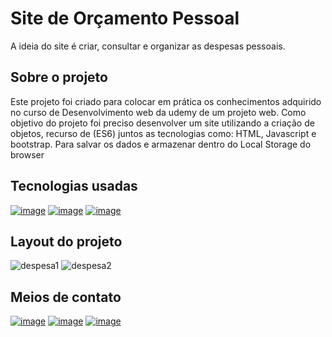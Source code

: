 # Site de Orçamento Pessoal

A ideia do site é criar, consultar e organizar as despesas pessoais.

## Sobre o projeto
Este projeto foi criado para colocar em prática os conhecimentos adquirido no curso de 
Desenvolvimento web da udemy de um projeto web. Como objetivo do projeto foi preciso desenvolver um 
site utilizando a criação de objetos, recurso de (ES6) juntos as tecnologias como: HTML, Javascript e bootstrap. Para salvar os dados e armazenar dentro do Local Storage do browser

## Tecnologias usadas
[![image](https://img.shields.io/badge/HTML5-E34F26?style=for-the-badge&logo=html5&logoColor=white)](https://www.w3schools.com/html/default.asp)
[![image](https://img.shields.io/badge/JavaScript-F7DF1E?style=for-the-badge&logo=javascript&logoColor=black)](https://www.w3schools.com/js/default.asp)
[![image](https://img.shields.io/badge/Bootstrap-563D7C?style=for-the-badge&logo=bootstrap&logoColor=white)](https://getbootstrap.com/docs/5.2/getting-started/introduction/)

## Layout do projeto
![despesa1](https://user-images.githubusercontent.com/93053356/172617606-c6777ef9-d180-433f-a804-df9a010285e8.png)
![despesa2](https://user-images.githubusercontent.com/93053356/172617603-8b491506-5572-44d1-ab36-8d57fc6fbf38.png)

## Meios de contato 
[![image](https://img.shields.io/badge/LinkedIn-0077B5?style=for-the-badge&logo=linkedin&logoColor=white)](https://www.linkedin.com/in/jardeylson-jacinto-769769156)
[![image](https://img.shields.io/badge/Instagram-E4405F?style=for-the-badge&logo=instagram&logoColor=white)](https://www.instagram.com/jardeylsonjacinto/)
[![image](https://img.shields.io/badge/Gmail-D14836?style=for-the-badge&logo=gmail&logoColor=white)](jardeylsong.m@gmail.com)

